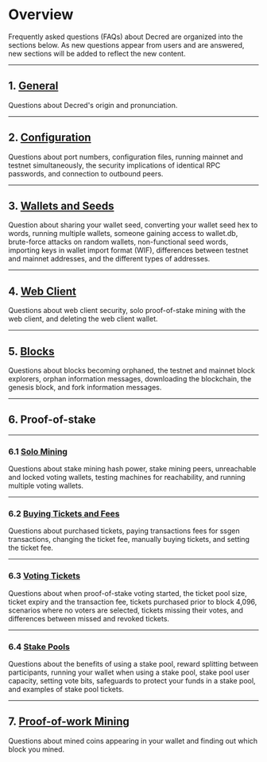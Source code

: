 # **<i class="fa fa-info-circle"></i> Overview**

Frequently asked questions (FAQs) about Decred are organized into the sections below. As new questions appear from users and are answered, new sections will be added to reflect the new content.

---

## **1. <i class="fa fa-question-circle"></i> [General](general.md)**

Questions about Decred's origin and pronunciation.

---

## **2. <i class="fa fa-desktop"></i> [Configuration](configuration.md)**

Questions about port numbers, configuration files, running mainnet and testnet simultaneously, the security implications of identical RPC passwords, and connection to outbound peers.

---

## **3. <i class="fa fa-money"></i> [Wallets and Seeds](wallets-and-seeds.md)**

Question about sharing your wallet seed, converting your wallet seed hex to words, running multiple wallets, someone gaining access to wallet.db, brute-force attacks on random wallets, non-functional seed words, importing keys in wallet import format (WIF), differences between testnet and mainnet addresses, and the different types of addresses.

---

## **4. <i class="fa fa-firefox"></i> [Web Client](web-client.md)**

Questions about web client security, solo proof-of-stake mining with the web client, and deleting the web client wallet.

---

## **5. <i class="fa fa-cubes"></i> [Blocks](blocks.md)**

Questions about blocks becoming orphaned, the testnet and mainnet block explorers, orphan information messages, downloading the blockchain, the genesis block, and fork information messages.

---

## **6. Proof-of-stake**

---

### **6.1 <i class="fa fa-male"></i> [Solo Mining](proof-of-stake/solo-mining.md)**

Questions about stake mining hash power, stake mining peers, unreachable and locked voting wallets, testing machines for reachability, and running multiple voting wallets.

---

### **6.2 <i class="fa fa-ticket"></i> [Buying Tickets and Fees](proof-of-stake/buying-tickets-and-fees.md)**

Questions about purchased tickets, paying transactions fees for ssgen transactions, changing the ticket fee, manually buying tickets, and setting the ticket fee.

---

### **6.3 [Voting Tickets](proof-of-stake/voting-tickets.md)**

Questions about when proof-of-stake voting started, the ticket pool size, ticket expiry and the transaction fee, tickets purchased prior to block 4,096, scenarios where no voters are selected, tickets missing their votes, and differences between missed and revoked tickets.

---

### **6.4 <i class="fa fa-life-ring"></i> [Stake Pools](proof-of-stake/stake-pools.md)**

Questions about the benefits of using a stake pool, reward splitting between participants, running your wallet when using a stake pool, stake pool user capacity, setting vote bits, safeguards to protect your funds in a stake pool, and examples of stake pool tickets.

---

## **7. <i class="fa fa-fire"></i> [Proof-of-work Mining](proof-of-work-mining.md)**

Questions about mined coins appearing in your wallet and finding out which block you mined.
